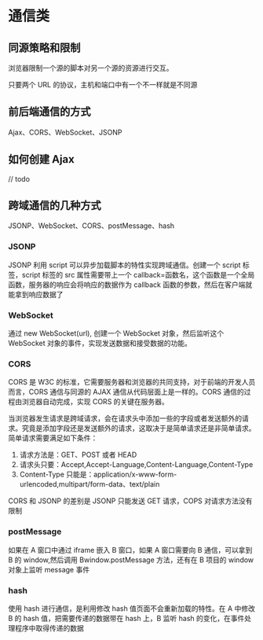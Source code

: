 # 通信类

## 同源策略和限制

浏览器限制一个源的脚本对另一个源的资源进行交互。

只要两个 URL 的协议，主机和端口中有一个不一样就是不同源

## 前后端通信的方式

Ajax、CORS、WebSocket、JSONP

## 如何创建 Ajax

// todo

## 跨域通信的几种方式

JSONP、WebSocket、CORS、postMessage、hash

### JSONP

JSONP 利用 script 可以异步加载脚本的特性实现跨域通信。创建一个 script 标签，script 标签的 src 属性需要带上一个 callback=函数名，这个函数是一个全局函数，服务器的响应会将响应的数据作为 callback 函数的参数，然后在客户端就能拿到响应数据了

### WebSocket

通过 new WebSocket(url), 创建一个 WebSocket 对象，然后监听这个 WebSocket 对象的事件，实现发送数据和接受数据的功能。

### CORS

CORS 是 W3C 的标准，它需要服务器和浏览器的共同支持，对于前端的开发人员而言，CORS 通信与同源的 AJAX 通信从代码层面上是一样的。CORS 通信的过程由浏览器自动完成，实现 CORS 的关键在服务器。

当浏览器发生请求是跨域请求，会在请求头中添加一些的字段或者发送额外的请求。究竟是添加字段还是发送额外的请求，这取决于是简单请求还是非简单请求。简单请求需要满足如下条件：

1. 请求方法是：GET、POST 或者 HEAD
2. 请求头只要：Accept,Accept-Language,Content-Language,Content-Type
3. Content-Type 只能是：application/x-www-form-urlencoded,multipart/form-data、text/plain

CORS 和 JSONP 的差别是 JSONP 只能发送 GET 请求，COPS 对请求方法没有限制

### postMessage

如果在 A 窗口中通过 iframe 嵌入 B 窗口，如果 A 窗口需要向 B 通信，可以拿到 B 的 window,然后调用 Bwindow.postMessage 方法，还有在 B 项目的 window 对象上监听 message 事件

### hash

使用 hash 进行通信，是利用修改 hash 值页面不会重新加载的特性。在 A 中修改 B 的 hash 值，把需要传递的数据带在 hash 上，B 监听 hash 的变化，在事件处理程序中取得传递的数据

